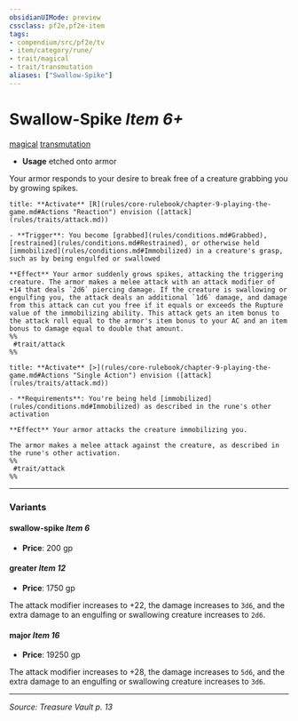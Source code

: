 ```yaml
---
obsidianUIMode: preview
cssclass: pf2e,pf2e-item
tags:
- compendium/src/pf2e/tv
- item/category/rune/
- trait/magical
- trait/transmutation
aliases: ["Swallow-Spike"]
---
```

# Swallow-Spike *Item 6+*  
[magical](rules/traits/magical.md "Magical Item Trait")  [transmutation](rules/traits/transmutation.md "Transmutation School Trait")  

- **Usage** etched onto armor

Your armor responds to your desire to break free of a creature grabbing you by growing spikes.

```ad-embed-ability
title: **Activate** [R](rules/core-rulebook/chapter-9-playing-the-game.md#Actions "Reaction") envision ([attack](rules/traits/attack.md))

- **Trigger**: You become [grabbed](rules/conditions.md#Grabbed), [restrained](rules/conditions.md#Restrained), or otherwise held [immobilized](rules/conditions.md#Immobilized) in a creature's grasp, such as by being engulfed or swallowed

**Effect** Your armor suddenly grows spikes, attacking the triggering creature. The armor makes a melee attack with an attack modifier of +14 that deals `2d6` piercing damage. If the creature is swallowing or engulfing you, the attack deals an additional `1d6` damage, and damage from this attack can cut you free if it equals or exceeds the Rupture value of the immobilizing ability. This attack gets an item bonus to the attack roll equal to the armor's item bonus to your AC and an item bonus to damage equal to double that amount.  
%%
 #trait/attack 
%%
```

```ad-embed-ability
title: **Activate** [>](rules/core-rulebook/chapter-9-playing-the-game.md#Actions "Single Action") envision ([attack](rules/traits/attack.md))

- **Requirements**: You're being held [immobilized](rules/conditions.md#Immobilized) as described in the rune's other activation

**Effect** Your armor attacks the creature immobilizing you.

The armor makes a melee attack against the creature, as described in the rune's other activation.  
%%
 #trait/attack 
%%
```

---

### Variants

#### swallow-spike *Item 6*

- **Price**: 200 gp

#### greater *Item 12*

- **Price**: 1750 gp

The attack modifier increases to +22, the damage increases to `3d6`, and the extra damage to an engulfing or swallowing creature increases to `2d6`.

#### major *Item 16*

- **Price**: 19250 gp

The attack modifier increases to +28, the damage increases to `5d6`, and the extra damage to an engulfing or swallowing creature increases to `3d6`.

---
*Source: Treasure Vault p. 13*
